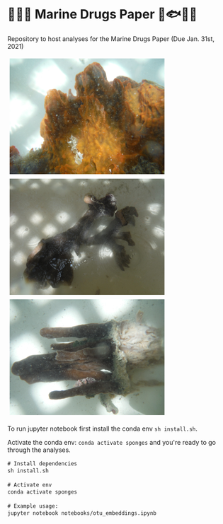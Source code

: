 # :whale2::tropical_fish::octopus: Marine Drugs Paper :shell::fish::whale::dolphin:

Repository to host analyses for the Marine Drugs Paper (Due Jan. 31st, 2021)


<img src="img/FL2015-43-tedania-ignis.JPG"
     alt="FL2015-43 _Tedania ignis_"
     style="float:left;margin:5px;width:350px;"/>


<img src="img/FL2015-9-ircinia-felix.JPG"
     alt="FL2015-9 Ircinia felix"
     style="float:left;margin:5px;width:350px;"/>

<img src="img/FL2015-44-neopetrosia_proxima-or-spheciospongia_versparum.JPG"
     alt="FL2015-44 _Neopetrosia proxima_ or _Spheciospongia versparium_"
     style="float:none;margin:5px;width:350px;"/>

To run jupyter notebook first install the conda env `sh install.sh`.

Activate the conda env: `conda activate sponges` and you're ready to go through the analyses.


```shell
# Install dependencies
sh install.sh

# Activate env
conda activate sponges

# Example usage:
jupyter notebook notebooks/otu_embeddings.ipynb
```
